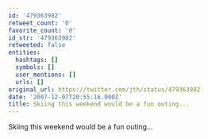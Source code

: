 ```yaml
---
id: '479363982'
retweet_count: '0'
favorite_count: '0'
id_str: '479363982'
retweeted: false
entities:
  hashtags: []
  symbols: []
  user_mentions: []
  urls: []
original_url: https://twitter.com/jth/status/479363982
date: '2007-12-07T20:55:16.000Z'
title: Skiing this weekend would be a fun outing...
---
```


Skiing this weekend would be a fun outing...